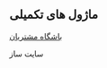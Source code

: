 ﻿## ماژول های تکمیلی

<a href="customer-club%2Fcustomer-club.md" target="_blank">باشگاه مشتریان</a>

سایت ساز

